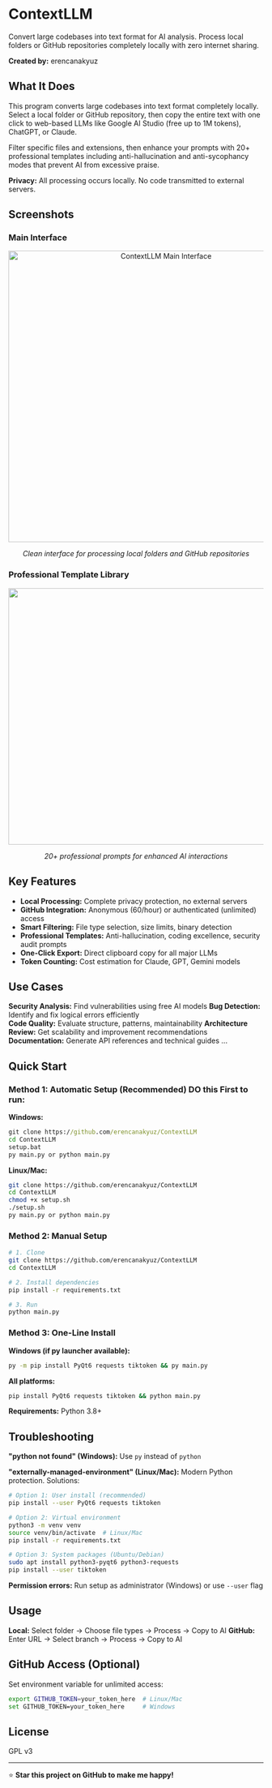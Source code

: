 # ContextLLM

Convert large codebases into text format for AI analysis. Process local folders or GitHub repositories completely locally with zero internet sharing.

**Created by:** erencanakyuz

## What It Does

This program converts large codebases into text format completely locally. Select a local folder or GitHub repository, then copy the entire text with one click to web-based LLMs like Google AI Studio (free up to 1M tokens), ChatGPT, or Claude. 

Filter specific files and extensions, then enhance your prompts with 20+ professional templates including anti-hallucination and anti-sycophancy modes that prevent AI from excessive praise.

**Privacy:** All processing occurs locally. No code transmitted to external servers.

## Screenshots

### Main Interface
<div align="center">
  <img width="607" height="575" alt="ContextLLM Main Interface" src="https://github.com/user-attachments/assets/13d43798-9299-4648-b52c-3b35314c9919" />
  <p><em>Clean interface for processing local folders and GitHub repositories</em></p>
</div>

### Professional Template Library
<div align="center">
  <img width="1482" height="506" alt="ContextLLM Template System" src="https://github.com/user-attachments/assets/7bc67c49-5e27-4c9a-9c10-643789eb9d43" />
  <p><em>20+ professional prompts for enhanced AI interactions</em></p>
</div>

## Key Features

- **Local Processing:** Complete privacy protection, no external servers
- **GitHub Integration:** Anonymous (60/hour) or authenticated (unlimited) access
- **Smart Filtering:** File type selection, size limits, binary detection
- **Professional Templates:** Anti-hallucination, coding excellence, security audit prompts
- **One-Click Export:** Direct clipboard copy for all major LLMs
- **Token Counting:** Cost estimation for Claude, GPT, Gemini models

## Use Cases

**Security Analysis:** Find vulnerabilities using free AI models
**Bug Detection:** Identify and fix logical errors efficiently  
**Code Quality:** Evaluate structure, patterns, maintainability
**Architecture Review:** Get scalability and improvement recommendations
**Documentation:** Generate API references and technical guides 
 ...

## Quick Start

### Method 1: Automatic Setup (Recommended) DO this First to run:

**Windows:**
```cmd
git clone https://github.com/erencanakyuz/ContextLLM
cd ContextLLM
setup.bat
py main.py or python main.py
```

**Linux/Mac:**
```bash
git clone https://github.com/erencanakyuz/ContextLLM
cd ContextLLM
chmod +x setup.sh
./setup.sh
py main.py or python main.py
```

### Method 2: Manual Setup

```bash
# 1. Clone
git clone https://github.com/erencanakyuz/ContextLLM
cd ContextLLM

# 2. Install dependencies
pip install -r requirements.txt

# 3. Run
python main.py
```

### Method 3: One-Line Install

**Windows (if py launcher available):**
```cmd
py -m pip install PyQt6 requests tiktoken && py main.py
```

**All platforms:**
```bash
pip install PyQt6 requests tiktoken && python main.py
```

**Requirements:** Python 3.8+

## Troubleshooting

**"python not found" (Windows):** Use `py` instead of `python`

**"externally-managed-environment" (Linux/Mac):** Modern Python protection. Solutions:
```bash
# Option 1: User install (recommended)
pip install --user PyQt6 requests tiktoken

# Option 2: Virtual environment  
python3 -m venv venv
source venv/bin/activate  # Linux/Mac
pip install -r requirements.txt

# Option 3: System packages (Ubuntu/Debian)
sudo apt install python3-pyqt6 python3-requests
pip install --user tiktoken
```

**Permission errors:** Run setup as administrator (Windows) or use `--user` flag

## Usage

**Local:** Select folder → Choose file types → Process → Copy to AI
**GitHub:** Enter URL → Select branch → Process → Copy to AI


## GitHub Access (Optional)

Set environment variable for unlimited access:
```bash
export GITHUB_TOKEN=your_token_here  # Linux/Mac
set GITHUB_TOKEN=your_token_here     # Windows
```

## License

GPL v3 

---

⭐ **Star this project on GitHub to make me happy!**
